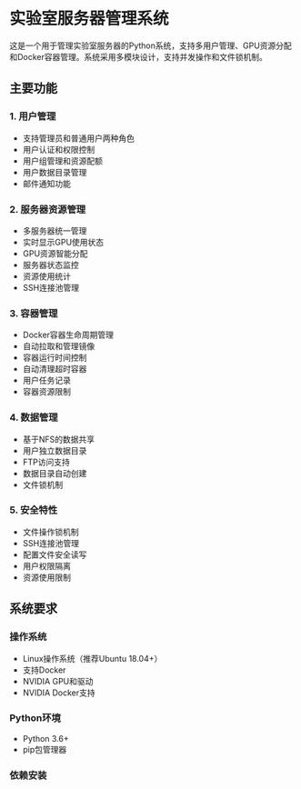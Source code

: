# 实验室服务器管理系统

这是一个用于管理实验室服务器的Python系统，支持多用户管理、GPU资源分配和Docker容器管理。系统采用多模块设计，支持并发操作和文件锁机制。

## 主要功能

### 1. 用户管理
- 支持管理员和普通用户两种角色
- 用户认证和权限控制
- 用户组管理和资源配额
- 用户数据目录管理
- 邮件通知功能

### 2. 服务器资源管理
- 多服务器统一管理
- 实时显示GPU使用状态
- GPU资源智能分配
- 服务器状态监控
- 资源使用统计
- SSH连接池管理

### 3. 容器管理
- Docker容器生命周期管理
- 自动拉取和管理镜像
- 容器运行时间控制
- 自动清理超时容器
- 用户任务记录
- 容器资源限制

### 4. 数据管理
- 基于NFS的数据共享
- 用户独立数据目录
- FTP访问支持
- 数据目录自动创建
- 文件锁机制

### 5. 安全特性
- 文件操作锁机制
- SSH连接池管理
- 配置文件安全读写
- 用户权限隔离
- 资源使用限制

## 系统要求

### 操作系统
- Linux操作系统（推荐Ubuntu 18.04+）
- 支持Docker
- NVIDIA GPU和驱动
- NVIDIA Docker支持

### Python环境
- Python 3.6+
- pip包管理器

### 依赖安装